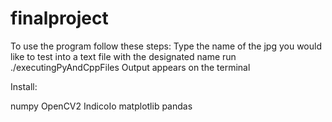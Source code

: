 # finalproject

To use the program follow these steps:
Type the name of the jpg you would like to test into a text file with the designated name
run ./executingPyAndCppFiles
Output appears on the terminal

Install:

numpy
OpenCV2
IndicoIo
matplotlib
pandas
